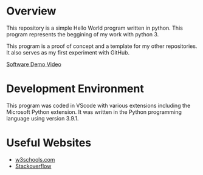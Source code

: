 # Overview

This repository is a simple Hello World program written in python. This program represents the beggining of my work with python 3.

This program is a proof of concept and a template for my other repositories. It also serves as my first experiment with GitHub.

[Software Demo Video](http://youtu.be/wrjQOWHPOSA?hd=1)

# Development Environment

This program was coded in VScode with various extensions including the Microsoft Python extension. It was written in the Python programming language using version 3.9.1.

# Useful Websites

* [w3schools.com](https://www.w3schools.com/python/)
* [Stackoverflow](https://stackoverflow.com/questions/tagged/python)
